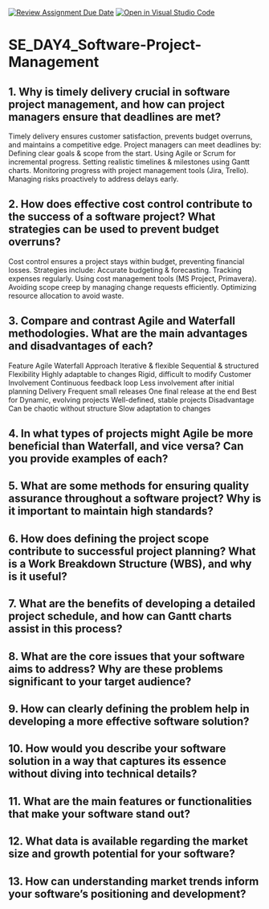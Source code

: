 [![Review Assignment Due Date](https://classroom.github.com/assets/deadline-readme-button-22041afd0340ce965d47ae6ef1cefeee28c7c493a6346c4f15d667ab976d596c.svg)](https://classroom.github.com/a/9pw6JKcu)
[![Open in Visual Studio Code](https://classroom.github.com/assets/open-in-vscode-2e0aaae1b6195c2367325f4f02e2d04e9abb55f0b24a779b69b11b9e10269abc.svg)](https://classroom.github.com/online_ide?assignment_repo_id=18480021&assignment_repo_type=AssignmentRepo)
# SE_DAY4_Software-Project-Management
## 1. Why is timely delivery crucial in software project management, and how can project managers ensure that deadlines are met?
Timely delivery ensures customer satisfaction, prevents budget overruns, and maintains a competitive edge. Project managers can meet deadlines by:
Defining clear goals & scope from the start.
Using Agile or Scrum for incremental progress.
Setting realistic timelines & milestones using Gantt charts.
Monitoring progress with project management tools (Jira, Trello).
Managing risks proactively to address delays early.

## 2. How does effective cost control contribute to the success of a software project? What strategies can be used to prevent budget overruns?
Cost control ensures a project stays within budget, preventing financial losses. Strategies include:
Accurate budgeting & forecasting.
Tracking expenses regularly.
Using cost management tools (MS Project, Primavera).
Avoiding scope creep by managing change requests efficiently.
Optimizing resource allocation to avoid waste.

## 3. Compare and contrast Agile and Waterfall methodologies. What are the main advantages and disadvantages of each?
Feature	              Agile	                             Waterfall
Approach	            Iterative & flexible	             Sequential & structured
Flexibility	          Highly adaptable to changes	       Rigid, difficult to modify
Customer Involvement	Continuous feedback loop	         Less involvement after initial planning
Delivery	            Frequent small releases	           One final release at the end
Best for	            Dynamic, evolving projects	       Well-defined, stable projects
Disadvantage	        Can be chaotic without structure	 Slow adaptation to changes

## 4. In what types of projects might Agile be more beneficial than Waterfall, and vice versa? Can you provide examples of each?
## 5. What are some methods for ensuring quality assurance throughout a software project? Why is it important to maintain high standards?
## 6. How does defining the project scope contribute to successful project planning? What is a Work Breakdown Structure (WBS), and why is it useful?
## 7. What are the benefits of developing a detailed project schedule, and how can Gantt charts assist in this process?
## 8. What are the core issues that your software aims to address? Why are these problems significant to your target audience?
## 9. How can clearly defining the problem help in developing a more effective software solution?
## 10. How would you describe your software solution in a way that captures its essence without diving into technical details?
## 11. What are the main features or functionalities that make your software stand out?
## 12. What data is available regarding the market size and growth potential for your software?
## 13. How can understanding market trends inform your software’s positioning and development?
